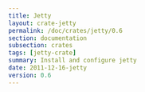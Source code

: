 ```yaml
---
title: Jetty
layout: crate-jetty
permalink: /doc/crates/jetty/0.6
section: documentation
subsection: crates
tags: [jetty-crate]
summary: Install and configure jetty
date: 2011-12-16-jetty
version: 0.6
---
```

